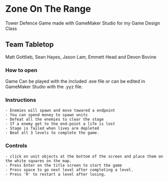 # Zone On The Range
Tower Defence Game made with GameMaker Studio for my Game Design Class

## Team Tabletop
Matt Gottlieb, Sean Hayes, Jason Lam, Emmett Head and Devon Bovine

### How to open
Game Can be played with the included .exe file or can be edited in GameMaker Studio with the .yyz file.

### Instructions
	- Enemies will spawn and move towared a endpoint
	- You can spend money to spawn units
	- Defeat all the enemies to clear the stage
	- If a enemy get to the end-point a life is lost
	- Stage is failed when lives are depleted
	- Beat all 3 levels to complete the game.
### Controls
	- click on unit objects at the bottom of the screen and place them on the white squares on the map.
	- Press Enter on the title screen to start the game
	- Press space to go next level after completing a level.
	- Press 'R' to restart a level after losing.
